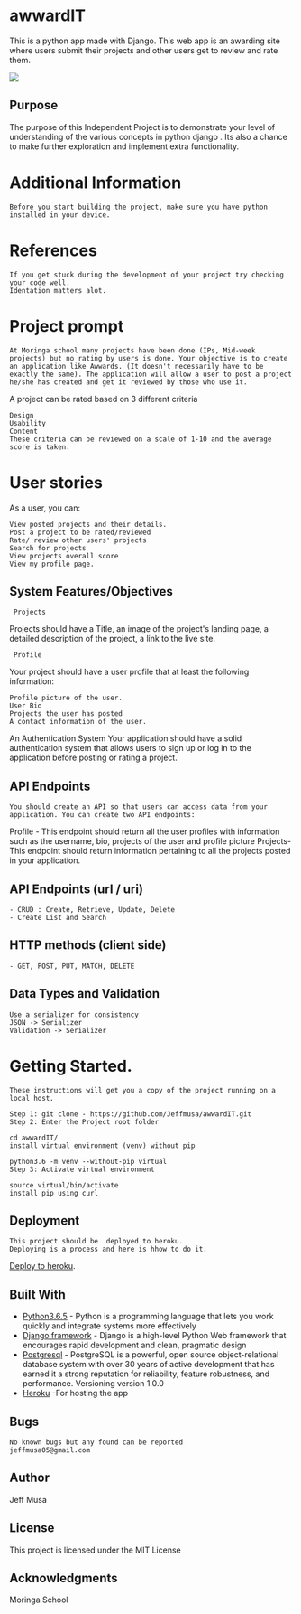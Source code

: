 # awwardIT
This is a python app made with Django.
This web app is an awarding site where users submit their projects and other users get to  review and rate them. 
 
<img src="http://cleardarksky.com/csk/getcsk.php?id=AftnCyCCA">
    
## Purpose
The purpose of this Independent Project is to demonstrate your level of understanding of the various concepts in python django .
Its also a chance to make further exploration and implement extra functionality.

# Additional Information
    Before you start building the project, make sure you have python installed in your device.

# References
    If you get stuck during the development of your project try checking your code well.
    Identation matters alot.


# Project prompt
    At Moringa school many projects have been done (IPs, Mid-week projects) but no rating by users is done. Your objective is to create an application like Awwards. (It doesn't necessarily have to be exactly the same). The application will allow a user to post a project he/she has created and get it reviewed by those who use it.

A project can be rated based on 3 different criteria

    Design
    Usability
    Content
    These criteria can be reviewed on a scale of 1-10 and the average score is taken.

# User stories
As a user, you can:

    View posted projects and their details.
    Post a project to be rated/reviewed
    Rate/ review other users' projects
    Search for projects 
    View projects overall score
    View my profile page.

## System Features/Objectives
     Projects
Projects should have a Title, an image of the project's landing page, a detailed description of the project, a link to the live site.

     Profile
Your project should have a user profile that at least the following information:

    Profile picture of the user.
    User Bio
    Projects the user has posted
    A contact information of the user. 
 An Authentication System 
    Your application should have a solid authentication system that allows users to sign up or log in to the application before posting or rating a project.

    
 
##  API Endpoints
    You should create an API so that users can access data from your application. You can create two API endpoints:

Profile - This endpoint should return all the user profiles with information such as the username, bio, projects of the user and profile picture
Projects- This endpoint should return information pertaining to all the projects posted in your application.


## API Endpoints (url / uri)
    - CRUD : Create, Retrieve, Update, Delete 
    - Create List and Search

## HTTP methods (client side)
    - GET, POST, PUT, MATCH, DELETE    
    
## Data Types and Validation
    Use a serializer for consistency 
    JSON -> Serializer
    Validation -> Serializer

# Getting Started.

    These instructions will get you a copy of the project running on a local host.

    Step 1: git clone - https://github.com/Jeffmusa/awwardIT.git
    Step 2: Enter the Project root folder

    cd awwardIT/
    install virtual environment (venv) without pip

    python3.6 -m venv --without-pip virtual
    Step 3: Activate virtual environment

    source virtual/bin/activate
    install pip using curl


## Deployment

    This project should be  deployed to heroku.
    Deploying is a process and here is hhow to do it.

[Deploy to heroku](https://github.com/Jeffmusa/Deployment_to_heroku_django).

## Built With

* [Python3.6.5](https://docs.python.org/3/) - Python is a programming language that lets you work quickly and integrate systems more effectively
* [Django framework](https://docs.djangoproject.com/en/2.1/) - Django is a high-level Python Web framework that encourages rapid development and clean, pragmatic design
* [Postgresql](https://www.postgresql.org/docs/) - PostgreSQL is a powerful, open source object-relational database system with over 30 years of active development that has earned it a strong reputation for reliability, feature robustness, and performance.
    Versioning
    version 1.0.0
* [Heroku](https://dashboard.heroku.com) -For hosting the app

## Bugs

    No known bugs but any found can be reported
    jeffmusa05@gmail.com
## Author

Jeff Musa

## License

This project is licensed under the MIT License

## Acknowledgments

Moringa School


